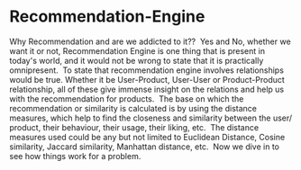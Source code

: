# Recommendation-Engine
Why Recommendation and are we addicted to it?? ​ Yes and No, whether we want it or not, Recommendation Engine is one thing that is present in today's world, and it would not be wrong to state that it is practically omnipresent. ​ To state that recommendation engine involves relationships would be true. Whether it be User-Product, User-User or Product-Product relationship, all of these give immense insight on the relations and help us with the recommendation for products. ​ The base on which the recommendation or similarity is calculated is by using the distance measures, which help to find the closeness and similarity between the user/ product, their behaviour, their usage, their liking, etc. ​ The distance measures used could be any but not limited to Euclidean Distance, Cosine similarity, Jaccard similarity, Manhattan distance, etc. ​ Now we dive in to see how things work for a problem.
